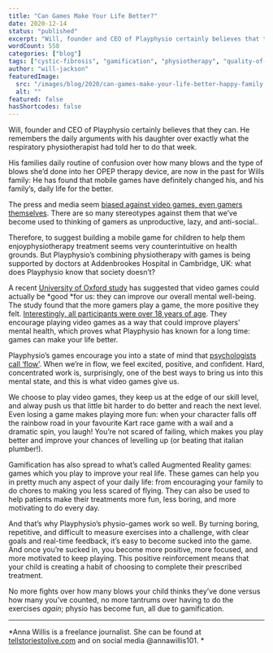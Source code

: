 ```yaml
---
title: "Can Games Make Your Life Better?"
date: 2020-12-14
status: "published"
excerpt: "Will, founder and CEO of Playphysio certainly believes that they can. He remembers the daily arguments with his daughter over exactly what the respiratory physiotherapist had told her to do that week. His families daily routine of confusion over how many blows and the type of blows she’d done into her OPEP therapy device, are [...]"
wordCount: 558
categories: ["blog"]
tags: ["cystic-fibrosis", "gamification", "physiotherapy", "quality-of-life"]
author: "will-jackson"
featuredImage:
  src: "/images/blog/2020/can-games-make-your-life-better-happy-family.jpg"
  alt: ""
featured: false
hasShortcodes: false
---
```


Will, founder and CEO of Playphysio certainly believes that they can. He remembers the daily arguments with his daughter over exactly what the respiratory physiotherapist had told her to do that week.

His families daily routine of confusion over how many blows and the type of blows she’d done into her OPEP therapy device, are now in the past for Wills family: He has found that mobile games have definitely changed his, and his family’s, daily life for the better.

The press and media  seem [biased against video games, even gamers themselves](https://www.theguardian.com/technology/2009/oct/21/video-game-stigma). There are so many stereotypes against them that we’ve become used to thinking of gamers as unproductive, lazy, and anti-social..

Therefore, to suggest building a mobile game for children to help them enjoyphysiotherapy treatment seems very counterintuitive on health grounds. But Playphysio’s combining physiotherapy with games is being supported by doctors at Addenbrookes Hospital in Cambridge, UK: what does Playphysio know that society doesn’t?

A recent [University of Oxford study](https://www.oii.ox.ac.uk/news/releases/groundbreaking-new-study-says-time-spent-playing-video-games-can-be-good-for-your-wellbeing/) has suggested that video games could actually be *good *for us: they can improve our overall mental well-being. The study found that the more gamers play a game, the more positive they felt. [Interestingly, all participants were over 18 years of age](https://www.bbc.co.uk/news/technology-54954622). They encourage playing video games as a way that could improve players’ mental health, which proves what Playphysio has known for a long time: games can make your life better.

Playphysio’s games encourage you into a state of mind that [psychologists call ‘flow’](https://www.ncbi.nlm.nih.gov/pmc/articles/PMC6134042/). When we’re in flow, we feel excited, positive, and confident. Hard, concentrated work is, surprisingly, one of the best ways to bring us into this mental state, and this is what video games give us.

We choose to play video games, they keep us at the edge of our skill level, and alway push us that little bit harder to do better and reach the next level. Even losing a game makes playing more fun: when your character falls off the rainbow road in your favourite Kart race game with a wail and a dramatic spin, you laugh! You’re not scared of failing, which makes you play better and improve your chances of levelling up (or beating that italian plumber!).

Gamification has also spread to what’s called Augmented Reality games: games which you play to improve your real life. These games can help you in pretty much any aspect of your daily life: from encouraging your family to do chores to making you less scared of flying. They can also be used to help patients make their treatments more fun, less boring, and more motivating to do every day.

And that’s why Playphysio’s physio-games work so well. By turning boring, repetitive, and difficult to measure exercises into a challenge, with clear goals and real-time feedback, it’s easy to become sucked into the game. And once you’re sucked in, you become more positive, more focused, and more motivated to keep playing. This positive reinforcement means that your child is creating a habit of choosing to complete their prescribed treatment.

No more fights over how many blows your child thinks they’ve done versus how many you’ve counted, no more tantrums over having to do the exercises *again*; physio has become fun, all due to gamification.

<hr />

*Anna Willis is a freelance journalist. She can be found at [tellstoriestolive.com](http://www.tellstoriestolive.com) and on social media @annawillis101. *